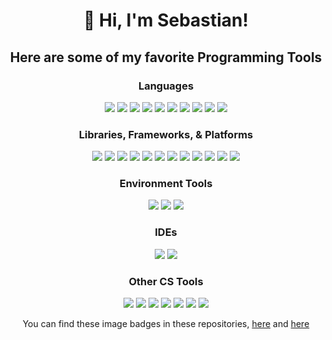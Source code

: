 <h1 align="center">👋 Hi, I'm Sebastian!</h1>
<p align = "center">
</p>
<p align = "center">
</p>

<h2 align = "center">
    Here are some of my favorite Programming Tools
</h2>
<h3 align = "center">
    Languages
</h3>
<p align = "center">
    <img src="https://img.shields.io/badge/c-%2300599C.svg?style=for-the-badge&logo=c&logoColor=white"/>
    <img src="https://img.shields.io/badge/c++-%2300599C.svg?style=for-the-badge&logo=c%2B%2B&logoColor=white"/>
    <img src="https://img.shields.io/badge/java-%23ED8B00.svg?style=for-the-badge&logo=java&logoColor=white"/>
    <img src="https://img.shields.io/badge/javascript-%23323330.svg?style=for-the-badge&logo=javascript&logoColor=%23F7DF1E"/>
    <img src="https://img.shields.io/badge/python-3670A0?style=for-the-badge&logo=python&logoColor=ffdd54"/>
    <img src="https://img.shields.io/badge/mysql-%2300f.svg?style=for-the-badge&logo=mysql&logoColor=white"/>
    <img src="https://img.shields.io/badge/MariaDB-003545?style=for-the-badge&logo=mariadb&logoColor=white"/>
    <img src="https://img.shields.io/badge/html5-%23E34F26.svg?style=for-the-badge&logo=html5&logoColor=white"/>
    <img src="https://img.shields.io/badge/css3-%231572B6.svg?style=for-the-badge&logo=css3&logoColor=white"/>
    <img src="https://img.shields.io/badge/ocaml-f18e00.svg?style=for-the-badge&logo=ocaml&logoColor=white"/>
</p>
<h3 align = "center">
    Libraries, Frameworks, & Platforms
</h3>
<p align = "center">
    <img src="https://img.shields.io/badge/react-%2320232a.svg?style=for-the-badge&logo=react&logoColor=%2361DAFB"/>
    <img src="https://img.shields.io/badge/redux-%23593d88.svg?style=for-the-badge&logo=redux&logoColor=white"/>
    <img src="https://img.shields.io/badge/django-%23092E20.svg?style=for-the-badge&logo=django&logoColor=white"/>
    <img src="https://img.shields.io/badge/flask-%23000.svg?style=for-the-badge&logo=flask&logoColor=white"/>
    <img src="https://img.shields.io/badge/postgres-%23316192.svg?style=for-the-badge&logo=postgresql&logoColor=white"/>
    <img src="https://img.shields.io/badge/node.js-%2343853D.svg?style=for-the-badge&logo=node.js&logoColor=white"/>
    <img src="https://img.shields.io/badge/bootstrap-%23563D7C.svg?style=for-the-badge&logo=bootstrap&logoColor=white"/>
    <img src="https://img.shields.io/badge/jquery-%230769AD.svg?style=for-the-badge&logo=jquery&logoColor=white"/>
    <img src="https://img.shields.io/badge/json-5E5C5C?style=for-the-badge&logo=json&logoColor=white"/>
    <img src="https://img.shields.io/badge/Streamlit-FF4B4B?style=for-the-badge&logo=Streamlit&logoColor=white"/>
    <img src="https://img.shields.io/badge/Numpy-777BB4?style=for-the-badge&logo=numpy&logoColor=white"/>
    <img src="https://img.shields.io/badge/LaTeX-47A141?style=for-the-badge&logo=LaTeX&logoColor=white"/>
</p>
<h3 align = "center">
    Environment Tools
</h3>
<p align = "center">
    <img src="https://img.shields.io/badge/docker-%230db7ed.svg?style=for-the-badge&logo=docker&logoColor=white"/>
    <img src="https://img.shields.io/badge/git-%23F05033.svg?style=for-the-badge&logo=git&logoColor=white"/>
    <img src="https://img.shields.io/badge/NPM-%23000000.svg?style=for-the-badge&logo=npm&logoColor=white"/>
</p>
<h3 align = "center">
    IDEs
</h3>
<p align = "center">
    <img src="https://img.shields.io/badge/VisualStudioCode-0078d7.svg?style=for-the-badge&logo=visual-studio-code&logoColor=white"/>
    <img src="https://img.shields.io/badge/IntelliJIDEA-000000.svg?style=for-the-badge&logo=intellij-idea&logoColor=white"/>
</p>
<h3 align = "center">
    Other CS Tools
</h3>
<p align = "center">
    <img src="https://img.shields.io/badge/github-%23121011.svg?style=for-the-badge&logo=github&logoColor=white"/>
    <img src="https://img.shields.io/badge/bitbucket-%230047B3.svg?style=for-the-badge&logo=bitbucket&logoColor=white"/>
    <img src="https://img.shields.io/badge/Slack-4A154B?style=for-the-badge&logo=slack&logoColor=white"/>
    <img src="https://img.shields.io/badge/Notion-%23000000.svg?style=for-the-badge&logo=notion&logoColor=white"/>
    <img src="https://img.shields.io/badge/ESLint-4B3263?style=for-the-badge&logo=eslint&logoColor=white"/>
    <img src="https://img.shields.io/badge/heroku-%23430098.svg?style=for-the-badge&logo=heroku&logoColor=white"/>
    <img src="https://img.shields.io/badge/netlify-%23000000.svg?style=for-the-badge&logo=netlify&logoColor=#00C7B7"/>
</p>

<p align = "center">
    You can find these image badges in these repositories, <a href='https://github.com/Ileriayo/markdown-badges'>here</a> and <a href='https://github.com/alexandresanlim/Badges4-README.md-Profile'>here</a>
</p>

<!-- <h3 align = "center">
    You can learn more about my work at my 👉<a href="https://sebastiancabrejos.com">Personal Site</a>!
</h3> -->
<!--   <img src="https://media.giphy.com/media/hvRJCLFzcasrR4ia7z/giphy.gif" width="40px"> -->
<!--   <img src = "https://github-readme-stats.vercel.app/api?username=boccca2014&show_icons=true&theme=react&count_private=true" width = 425> -->
<!--   <img src = "https://github-readme-streak-stats.herokuapp.com?user=boccca2014&theme=blood-dark" width = 425> -->
<!-- https://github-readme-stats-jf5xsiewf-boccca2014.vercel.app/api?username=boccca2014&show_icons=true&theme=react&count_private=true -->
<!-- https://github-readme-streak-stats-seb.herokuapp.com?user=boccca2014&theme=blood-dark -->
<!-- <img src="https://github-readme-stats.vercel.app/api/top-langs/?username=boccca2014&layout=compact&theme=slateorange"/> -->
<!-- https://github-readme-stats-jf5xsiewf-boccca2014.vercel.app/api/top-langs/?username=boccca2014&layout=compact&theme=slateorange -->
